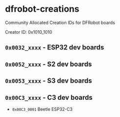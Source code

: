 # dfrobot-creations
Community Allocated Creation IDs for DFRobot boards

Creator ID: 0x1010_1010

## `0x0032_xxxx` - ESP32 dev boards

## `0x0052_xxxx` - S2 dev boards

## `0x0053_xxxx` - S3 dev boards

## `0x00C3_xxxx` - C3 dev boards
*  `0x00C3_0001` Beetle ESP32-C3
